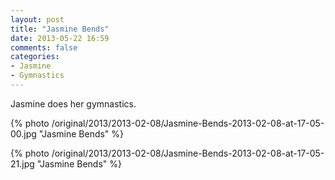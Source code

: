 ```yaml
---
layout: post
title: "Jasmine Bends"
date: 2013-05-22 16:59
comments: false
categories:
- Jasmine
- Gymnastics
---
```

Jasmine does her gymnastics.

{% photo /original/2013/2013-02-08/Jasmine-Bends-2013-02-08-at-17-05-00.jpg "Jasmine Bends" %}

{% photo /original/2013/2013-02-08/Jasmine-Bends-2013-02-08-at-17-05-21.jpg "Jasmine Bends" %}